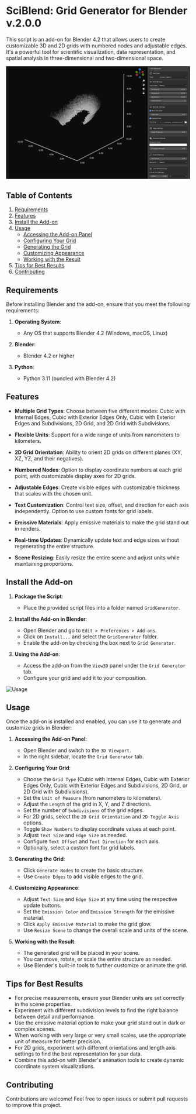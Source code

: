 # SciBlend: Grid Generator for Blender v.2.0.0

This script is an add-on for Blender 4.2 that allows users to create customizable 3D and 2D grids with numbered nodes and adjustable edges. It's a powerful tool for scientific visualization, data representation, and spatial analysis in three-dimensional and two-dimensional space.

![Advanced 3D Grid Example](media/1.png)


## Table of Contents

1. [Requirements](#requirements)
2. [Features](#features)
3. [Install the Add-on](#install-the-add-on)
4. [Usage](#usage)
   - [Accessing the Add-on Panel](#1-accessing-the-add-on-panel)
   - [Configuring Your Grid](#2-configuring-your-grid)
   - [Generating the Grid](#3-generating-the-grid)
   - [Customizing Appearance](#4-customizing-appearance)
   - [Working with the Result](#5-working-with-the-result)
5. [Tips for Best Results](#tips-for-best-results)
6. [Contributing](#contributing)

## Requirements

Before installing Blender and the add-on, ensure that you meet the following requirements:

1. **Operating System**: 
    - Any OS that supports Blender 4.2 (Windows, macOS, Linux)
  
2. **Blender**:
    - Blender 4.2 or higher

3. **Python**:
    - Python 3.11 (bundled with Blender 4.2)

## Features

- **Multiple Grid Types**: Choose between five different modes: Cubic with Internal Edges, Cubic with Exterior Edges Only, Cubic with Exterior Edges and Subdivisions, 2D Grid, and 2D Grid with Subdivisions.

- **Flexible Units**: Support for a wide range of units from nanometers to kilometers.
- **2D Grid Orientation**: Ability to orient 2D grids on different planes (XY, XZ, YZ, and their negatives).
- **Numbered Nodes**: Option to display coordinate numbers at each grid point, with customizable display axes for 2D grids.
- **Adjustable Edges**: Create visible edges with customizable thickness that scales with the chosen unit.
- **Text Customization**: Control text size, offset, and direction for each axis independently. Option to use custom fonts for grid labels.
- **Emissive Materials**: Apply emissive materials to make the grid stand out in renders.
- **Real-time Updates**: Dynamically update text and edge sizes without regenerating the entire structure.
- **Scene Resizing**: Easily resize the entire scene and adjust units while maintaining proportions.

## Install the Add-on

1. **Package the Script**:
    - Place the provided script files into a folder named `GridGenerator`.

2. **Install the Add-on in Blender**:
    - Open Blender and go to `Edit > Preferences > Add-ons`.
    - Click on `Install...` and select the `GridGenerator` folder.
    - Enable the add-on by checking the box next to `Grid Generator`.

3. **Using the Add-on**:
    - Access the add-on from the `View3D` panel under the `Grid Generator` tab.
    - Configure your grid and add it to your composition.


![Usage](https://github.com/user-attachments/assets/312c28a1-d8d9-49d6-924c-a52f80a5b35d)


## Usage

Once the add-on is installed and enabled, you can use it to generate and customize grids in Blender:

1. **Accessing the Add-on Panel**:
   - Open Blender and switch to the `3D Viewport`.
   - In the right sidebar, locate the `Grid Generator` tab.

2. **Configuring Your Grid**:
   - Choose the `Grid Type` (Cubic with Internal Edges, Cubic with Exterior Edges Only, Cubic with Exterior Edges and Subdivisions, 2D Grid, or 2D Grid with Subdivisions).
   - Set the `Unit of Measure` (from nanometers to kilometers).
   - Adjust the `Length` of the grid in X, Y, and Z directions.
   - Set the number of `Subdivisions` of the grid edges.
   - For 2D grids, select the `2D Grid Orientation` and `2D Toggle Axis` options.
   - Toggle `Show Numbers` to display coordinate values at each point.
   - Adjust `Text Size` and `Edge Size` as needed.
   - Configure `Text Offset` and `Text Direction` for each axis.
   - Optionally, select a custom font for grid labels.

3. **Generating the Grid**:
   - Click `Generate Nodes` to create the basic structure.
   - Use `Create Edges` to add visible edges to the grid.

4. **Customizing Appearance**:
   - Adjust `Text Size` and `Edge Size` at any time using the respective update buttons.
   - Set the `Emission Color` and `Emission Strength` for the emissive material.
   - Click `Apply Emissive Material` to make the grid glow.
   - Use `Resize Scene` to change the overall scale and units of the scene.

5. **Working with the Result**:
   - The generated grid will be placed in your scene.
   - You can move, rotate, or scale the entire structure as needed.
   - Use Blender's built-in tools to further customize or animate the grid.

## Tips for Best Results

- For precise measurements, ensure your Blender units are set correctly in the scene properties.
- Experiment with different subdivision levels to find the right balance between detail and performance.
- Use the emissive material option to make your grid stand out in dark or complex scenes.
- When working with very large or very small scales, use the appropriate unit of measure for better precision.
- For 2D grids, experiment with different orientations and length axis settings to find the best representation for your data.
- Combine this add-on with Blender's animation tools to create dynamic coordinate system visualizations.

## Contributing

Contributions are welcome! Feel free to open issues or submit pull requests to improve this project.




